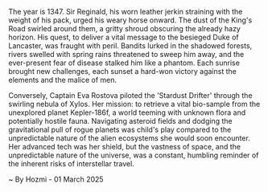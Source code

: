 
The year is 1347.  Sir Reginald, his worn leather jerkin straining with the weight of his pack, urged his weary horse onward.  The dust of the King's Road swirled around them, a gritty shroud obscuring the already hazy horizon.  His quest, to deliver a vital message to the besieged Duke of Lancaster, was fraught with peril. Bandits lurked in the shadowed forests, rivers swelled with spring rains threatened to sweep him away, and the ever-present fear of disease stalked him like a phantom.  Each sunrise brought new challenges, each sunset a hard-won victory against the elements and the malice of men.

Conversely, Captain Eva Rostova piloted the 'Stardust Drifter' through the swirling nebula of Xylos.  Her mission: to retrieve a vital bio-sample from the unexplored planet Kepler-186f, a world teeming with unknown flora and potentially hostile fauna.  Navigating asteroid fields and dodging the gravitational pull of rogue planets was child's play compared to the unpredictable nature of the alien ecosystems she would soon encounter.  Her advanced tech was her shield, but the vastness of space, and the unpredictable nature of the universe, was a constant, humbling reminder of the inherent risks of interstellar travel.

~ By Hozmi - 01 March 2025

